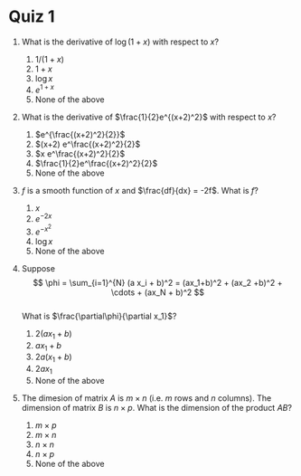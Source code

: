 # Quiz 1

1. What is the derivative of $\log (1+x)$ with respect to $x$?

    1. $1/(1+x)$
    2. $1+x$
    3. $\log x$
    4. $e^{1+x}$
    5. None of the above

2. What is the derivative of $\frac{1}{2}e^{(x+2)^2}$ with respect to $x$?

    1. $e^{\frac{(x+2)^2}{2}}$
    2. $(x+2) e^\frac{(x+2)^2}{2}$
    3. $x e^\frac{(x+2)^2}{2}$
    4. $\frac{1}{2}e^\frac{(x+2)^2}{2}$
    5. None of the above

3. $f$ is a smooth function of $x$ and $\frac{df}{dx} = -2f$. What is $f$?

    1. $x$
    2. $e^{-2x}$
    3. $e^{-x^2}$
    4. $\log x$
    5. None of the above

4. Suppose
$$
  \phi = \sum_{i=1}^{N} (a x_i + b)^2 = (ax_1+b)^2 + (ax_2 +b)^2 + \cdots + (ax_N + b)^2
$$  
  What is $\frac{\partial\phi}{\partial x_1}$?

    1. $2 (ax_1 + b)$
    2. $a x_1 + b$
    3. $2a (x_1+b)$
    4. $2a x_1$
    5. None of the above

5. The dimesion of matrix $A$ is $m \times n$ (i.e. $m$ rows and $n$ columns). The dimension of matrix $B$ is $n \times p$. What is the dimension of the product $AB$?

    1. $m \times p$
    2. $m \times n$
    3. $n \times n$
    4. $n \times p$
    5. None of the above


